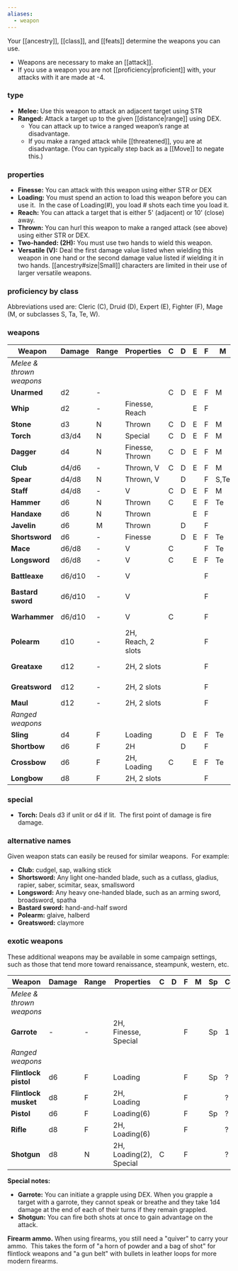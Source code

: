 ```yaml
---
aliases:
  - weapon
---
```

Your [[ancestry]], [[class]], and [[feats]] determine the weapons you can use. 

* Weapons are necessary to make an [[attack]].
* If you use a weapon you are not [[proficiency|proficient]] with, your attacks with it are made at -4.

### type

- **Melee:** Use this weapon to attack an adjacent target using STR
- **Ranged:** Attack a target up to the given [[distance|range]] using DEX. 
	-  You can attack up to twice a ranged weapon’s range at disadvantage.
	- If you make a ranged attack while [[threatened]], you are at disadvantage. (You can typically step back as a [[Move]] to negate this.)

### properties
  
- **Finesse:** You can attack with this weapon using either STR or DEX
- **Loading:** You must spend an action to load this weapon before you can use it.  In the case of Loading(#), you load # shots each time you load it.
- **Reach:** You can attack a target that is either 5' (adjacent) or 10' (close) away.    
- **Thrown:** You can hurl this weapon to make a ranged attack (see above) using either STR or DEX. 
- **Two-handed: (2H):** You must use two hands to wield this weapon.
- **Versatile (V):** Deal the first damage value listed when wielding this weapon in one hand or the second damage value listed if wielding it in two hands. [[ancestry#size|Small]] characters are limited in their use of larger versatile weapons.

### proficiency by class

Abbreviations used are: Cleric (C), Druid (D), Expert (E), Fighter (F), Mage (M, or subclasses S, Ta, Te, W).

### weapons

| Weapon                   | Damage | Range | Properties         | C   | D   | E   | F   | M    | Cost  |
| ------------------------ | ------ | ----- | ------------------ | --- | --- | --- | --- | ---- | ----- |
| *Melee & thrown weapons* |        |       |                    |     |     |     |     |      |       |
| **Unarmed**              | d2     | -     |                    | C   | D   | E   | F   | M    | -     |
| **Whip**                 | d2     | -     | Finesse, Reach     |     |     | E   | F   |      | 1 gp  |
| **Stone**                | d3     | N     | Thrown             | C   | D   | E   | F   | M    | -     |
| **Torch**                | d3/d4  | N     | Special            | C   | D   | E   | F   | M    | 1 sp  |
| **Dagger**               | d4     | N     | Finesse, Thrown    | C   | D   | E   | F   | M    | 1 gp  |
| **Club**                 | d4/d6  | -     | Thrown, V          | C   | D   | E   | F   | M    | 5 cp  |
| **Spear**                | d4/d8  | N     | Thrown, V          |     | D   |     | F   | S,Te | 5 sp  |
| **Staff**                | d4/d8  | -     | V                  | C   | D   | E   | F   | M    | 5 sp  |
| **Hammer**               | d6     | N     | Thrown             | C   |     | E   | F   | Te   | 1 gp  |
| **Handaxe**              | d6     | N     | Thrown             |     |     | E   | F   |      | 2 gp  |
| **Javelin**              | d6     | M     | Thrown             |     | D   |     | F   |      | 5 sp  |
| **Shortsword**           | d6     | -     | Finesse            |     | D   | E   | F   | Te   | 7 gp  |
| **Mace**                 | d6/d8  | -     | V                  | C   |     |     | F   | Te   | 5 gp  |
| **Longsword**            | d6/d8  | -     | V                  | C   |     | E   | F   | Te   | 9 gp  |
| **Battleaxe**            | d6/d10 | -     | V                  |     |     |     | F   |      | 10 gp |
| **Bastard sword**        | d6/d10 | -     | V                  |     |     |     | F   |      | 10 gp |
| **Warhammer**            | d6/d10 | -     | V                  | C   |     |     | F   |      | 10 gp |
| **Polearm**              | d10    | -     | 2H, Reach, 2 slots |     |     |     | F   |      | 10 gp |
| **Greataxe**             | d12    | -     | 2H, 2 slots        |     |     |     | F   |      | 12 gp |
| **Greatsword**           | d12    | -     | 2H, 2 slots        |     |     |     | F   |      | 12 gp |
| **Maul**                 | d12    | -     | 2H, 2 slots        |     |     |     | F   |      | 8 gp  |
| *Ranged weapons*         |        |       |                    |     |     |     |     |      |       |
| **Sling**                | d4     | F     | Loading            |     | D   | E   | F   | Te   | 5 sp  |
| **Shortbow**             | d6     | F     | 2H                 |     | D   |     | F   |      | 6 gp  |
| **Crossbow**             | d6     | F     | 2H, Loading        | C   |     | E   | F   | Te   | 8 gp  |
| **Longbow**              | d8     | F     | 2H, 2 slots        |     |     |     | F   |      | 8 gp  |

### special

* **Torch:** Deals d3 if unlit or d4 if lit.  The first point of damage is fire damage.

### alternative names

Given weapon stats can easily be reused for similar weapons.  For example:

- **Club:** cudgel, sap, walking stick
- **Shortsword:** Any light one-handed blade, such as a cutlass, gladius, rapier, saber, scimitar, seax, smallsword
- **Longsword:** Any heavy one-handed blade, such as an arming sword, broadsword, spatha
- **Bastard sword:** hand-and-half sword
- **Polearm:** glaive, halberd
- **Greatsword:** claymore

### exotic weapons

These additional weapons may be available in some campaign settings, such as those that tend more toward renaissance, steampunk, western, etc.

| Weapon                   | Damage | Range | Properties              | C   | D   | F   | M   | Sp  | Cost |
| ------------------------ | ------ | ----- | ----------------------- | --- | --- | --- | --- | --- | ---- |
| *Melee & thrown weapons* |        |       |                         |     |     |     |     |     |      |
| **Garrote**              | -      | -     | 2H, Finesse, Special    |     |     | F   |     | Sp  | 1 gp |
| *Ranged weapons*         |        |       |                         |     |     |     |     |     |      |
| **Flintlock pistol**     | d6     | F     | Loading                 |     |     | F   |     | Sp  | ?    |
| **Flintlock musket**     | d8     | F     | 2H, Loading             |     |     | F   |     |     | ?    |
| **Pistol**               | d6     | F     | Loading(6)              |     |     | F   |     | Sp  | ?    |
| **Rifle**                | d8     | F     | 2H, Loading(6)          |     |     | F   |     |     | ?    |
| **Shotgun**              | d8     | N     | 2H, Loading(2), Special | C   |     | F   |     |     | ?    |

**Special notes:**

- **Garrote:** You can initiate a grapple using DEX. When you grapple a target with a garrote, they cannot speak or breathe and they take 1d4 damage at the end of each of their turns if they remain grappled.
- **Shotgun:** You can fire both shots at once to gain advantage on the attack.

**Firearm ammo.** When using firearms, you still need a "quiver" to carry your ammo.  This takes the form of "a horn of powder and a bag of shot" for flintlock weapons and "a gun belt" with bullets in leather loops for more modern firearms.


